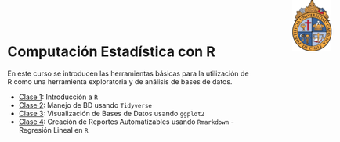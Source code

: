 # Computación Estadística con R

<img src="logouccolor.jpg" style="position:absolute;top:0px;right:70px;" width="80" />

En este curso se introducen las herramientas básicas para la utilización de R como una herramienta exploratoria y de análisis de bases de datos.

- [Clase 1](https://rubensoza.github.io/Curso-BICEVIDA/Clase-1.html): Introducción a `R`
- [Clase 2](https://rubensoza.github.io/Curso-BICEVIDA/Clase-2.html): Manejo de BD usando `Tidyverse`
- [Clase 3](https://rubensoza.github.io/Curso-BICEVIDA/Clase-3.html): Visualización de Bases de Datos usando `ggplot2`
- [Clase 4](https://rubensoza.github.io/Curso-BICEVIDA/Clase-4.html): Creación de Reportes Automatizables usando `Rmarkdown` - Regresión Lineal en `R`

